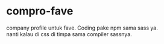 # compro-fave
company profile untuk fave. 
Coding pake npm sama sass ya.  
nanti kalau di css di timpa sama compiler sassnya.
